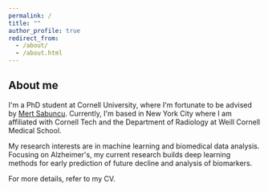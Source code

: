 ```yaml
---
permalink: /
title: ""
author_profile: true
redirect_from: 
  - /about/
  - /about.html
---
```

## About me
I'm a PhD student at Cornell University, where I'm fortunate to be advised by [Mert Sabuncu](https://sabuncu.engineering.cornell.edu/people/). Currently, I'm based in New York City where I am affiliated with Cornell Tech and the Department of Radiology at Weill Cornell Medical School. 

My research interests are in machine learning and biomedical data analysis. Focusing on Alzheimer's, my current research builds deep learning methods for early prediction of future decline and analysis of biomarkers.

For more details, refer to my CV.
